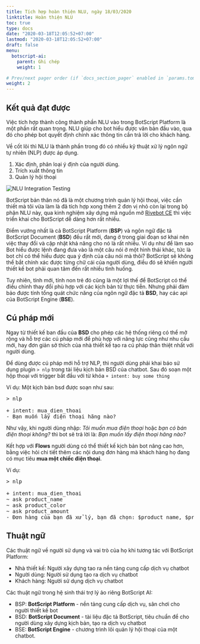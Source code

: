```yaml
---
title: Tích hợp hoàn thiện NLU, ngày 18/03/2020
linktitle: Hoàn thiện NLU
toc: true
type: docs
date: "2020-03-18T12:05:52+07:00"
lastmod: "2020-03-18T12:05:52+07:00"
draft: false
menu:
  botscript-ai:
    parent: Ghi chép
    weight: 1

# Prev/next pager order (if `docs_section_pager` enabled in `params.toml`)
weight: 2
---
```


## Kết quả đạt được

Việc tích hợp thành công thành phần NLU vào trong BotScript Platform là một phần rất quan trọng. NLU giúp cho bot hiểu được văn bản đầu vào, qua đó cho phép bot quyết định chính xác thông tin cần trả lời cho khách hàng.

Về cốt lõi thì NLU là thành phần trong đó có nhiều kỹ thuật xử lý ngôn ngữ tự nhiên (NLP) được áp dụng.

1. Xác định, phân loại ý định của người dùng.
2. Trích xuất thông tin
3. Quản lý hội thoại

![NLU Integration Testing](/img/botscript-ai/nlu-integration.jpg)

BotScript bản thân nó đã là một chương trình quản lý hội thoại, việc cần thiết mà tôi vừa làm là đã tích hợp xong thêm 2 đơn vị nhỏ còn lại trong bộ phận NLU này, qua kinh nghiệm xây dựng mã nguồn mở [Rivebot CE](https://github.com/yeuai/rivebot-ce) thì việc triển khai cho BotScript dễ dàng hơn rất nhiều.

Điểm vướng nhất là cả BotScript Platform (**BSP**) và ngôn ngữ đặc tả BotScript Document (**BSD**) đều rất mới, đang ở trong giai đoạn sơ khai nên việc thay đổi và cập nhật khả năng cho nó là rất nhiều. Ví dụ như để làm sao Bot hiểu được lệnh đang đưa vào là một câu nói ở một hình thái khác, tức là bot chỉ có thể hiểu được qua ý định của câu nói mà thôi? BotScript sẽ không thể bắt chính xác được từng chữ cái của người dùng, điều đó sẽ khiến người thiết kế bot phải quan tâm đến rất nhiều tình huống.

Tuy nhiên, tính mới, tính non trẻ đó cũng là một lợi thế để BotScript có thể điều chỉnh thay đổi phù hợp với các kịch bản từ thực tiễn. Nhưng phải đảm bảo được tính tổng quát chức năng của ngôn ngữ đặc tả **BSD**, hay các api của BotScript Engine (**BSE**).

## Cú pháp mới

Ngay từ thiết kế ban đầu của **BSD** cho phép các hệ thống riêng có thể mở rộng và hỗ trợ các cú pháp mới để phù hợp với năng lực cũng như nhu cầu mới, hay đơn giản sở thích của nhà thiết kế tạo ra cú pháp thân thiệt nhất với người dùng.

Để dùng được cú pháp mới hỗ trợ NLP, thì người dùng phải khai báo sử dụng plugin `> nlp` trong tài liệu kịch bản BSD của chatbot. Sau đó soạn một hộp thoại với trigger bắt đầu với từ khóa `+ intent: buy some thing` 

Ví dụ: Một kịch bản bsd được soạn như sau:

<pre>
> nlp

+ intent: mua_dien_thoai
- Bạn muốn lấy điện thoại hãng nào?
</pre>

Như vậy, khi người dùng nhập: *Tôi muốn mua điện thoại* hoặc *bạn có bán điện thoại không?* thì bot sẽ trả lời là: *Bạn muốn lấy điện thoại hãng nào?*

Kết hợp với **Flows** người dùng có thể thiết kế kịch bản bot nâng cao hơn, bằng việc hỏi chi tiết thêm các nội dung đơn hàng mà khách hàng họ đang có mục tiêu **mua một chiếc điện thoại**.

Ví dụ:

<pre>
> nlp

+ intent: mua_dien_thoai
~ ask product_name
~ ask product_color
~ ask product_amount
- Đơn hàng của bạn đã xử lý, bạn đã chọn: $product_name, $product_color, $product_amount với giá $product_price
</pre>

## Thuật ngữ

Các thuật ngữ về người sử dụng và vai trò của họ khi tương tác với BotScript Platform:

* Nhà thiết kế: Người xây dựng tao ra nền tảng cung cấp dịch vụ chatbot
* Người dùng: Người sử dụng tạo ra dịch vụ chatbot
* Khách hàng: Người sử dụng dịch vụ chatbot

Các thuật ngữ trong hệ sinh thái trợ lý ảo riêng BotScript AI:

* BSP: **BotScript Platform** - nền tảng cung cấp dịch vụ, sân chơi cho người thiết kế bot
* BSD: **BotScript Document** - tài liệu đặc tả BotScript, tiêu chuẩn để cho người dùng xây dựng kịch bản, tạo ra dịch vụ chatbot
* BSE: **BotScript Engine** - chương trình lõi quản lý hội thoại của một chatbot.

